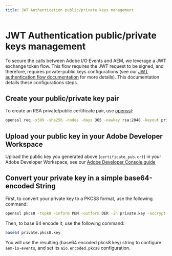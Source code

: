 ```yaml
---
title: JWT Authentication public/private keys management
---
```


# JWT Authentication public/private keys management

To secure the calls between Adobe I/O Events and AEM, we leverage a JWT exchange token flow.
This flow requires the JWT request to be signed, and therefore, requires private-public keys configurations
(see our [JWT authentication flow documentation](https://developer.adobe.com/developer-console/docs/guides/authentication/JWT/)
for more details). This documentation details these configurations steps.

## Create your public/private key pair

To create an RSA private/public certificate pair, use [openssl](https://www.openssl.org/docs/manpages.html):
```bash
openssl req -x509 -sha256 -nodes -days 365 -newkey rsa:2048 -keyout private.key -out certificate_pub.crt
```

## Upload your public key in your Adobe Developer Workspace

Upload the public key you generated above (`certificate_pub.crt`) in your Adobe Developer Workspace,
see our [Adobe Developer Console guide](https://developer.adobe.com/developer-console/docs/guides/credentials/)

## Convert your private key in a simple base64-encoded String

First, to convert your private key to a PKCS8 format, use the following command:
```bash
openssl pkcs8 -topk8 -inform PEM -outform DER -in private.key -nocrypt > private.pkcs8.key
```

Then, to base 64 encode it, use the following command:
```bash
base64 private.pkcs8.key
```

You will use the resulting (base64 encoded pkcs8 key) string to configure `aem-io-events`,
and set its `aio.encoded.pkcs8` configuration.   
